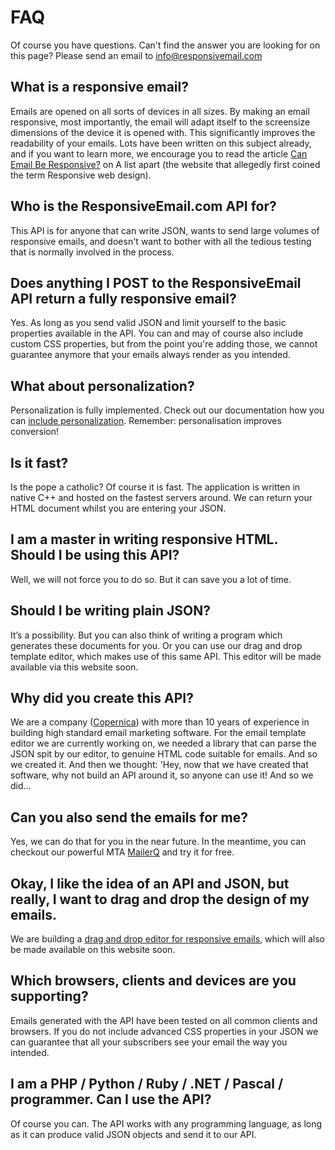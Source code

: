 # FAQ

Of course you have questions. Can't find the answer you are looking for on this 
page? Please send an email to [info@responsivemail.com](mailto:info@responsiveemail.com)

## What is a responsive email?

Emails are opened on all sorts of devices in all sizes. By making an email 
responsive, most importantly, the email will adapt itself to the screensize 
dimensions of the device it is opened with. This significantly improves the 
readability of your emails. Lots have been written on this subject already, 
and if you want to learn more, we encourage you to read the article [Can Email Be Responsive?](http://alistapart.com/article/can-email-be-responsive) 
on A list apart (the website that allegedly first coined the term Responsive web design).

## Who is the ResponsiveEmail.com API for?

This API is for anyone that can write JSON, wants to send large volumes of 
responsive emails, and doesn't want to bother with all the tedious testing that 
is normally involved in the process.

## Does anything I POST to the ResponsiveEmail API return a fully responsive email?

Yes. As long as you send valid JSON and limit yourself to the basic properties 
available in the API. You can and may of course also include custom CSS properties, 
but from the point you're adding those, we cannot guarantee anymore that your 
emails always render as you intended.

## What about personalization?

Personalization is fully implemented. Check out our documentation how you can 
[include personalization](ResponsiveEmail/json/personalization "Responsive Email API documentation"). 
Remember: personalisation improves conversion!

## Is it fast?

Is the pope a catholic? Of course it is fast. The application is written in 
native C++ and hosted on the fastest servers around. We can return your HTML 
document whilst you are entering your JSON.

## I am a master in writing responsive HTML. Should I be using this API?

Well, we will not force you to do so. But it can save you a lot of time.

## Should I be writing plain JSON?

It’s a possibility. But you can also think of writing a program which generates 
these documents for you. Or you can use our drag and drop template editor, which 
makes use of this same API. This editor will be made available via this website 
soon.

## Why did you create this API?

We are a company ([Copernica](https://www.copernica.com/en "Copernica Marketing Software")) 
with more than 10 years of experience in building high standard email marketing 
software. For the email template editor we are currently working on, we needed 
a library that can parse the JSON spit by our editor, to genuine HTML code suitable 
for emails. And so we created it. And then we thought: 'Hey, now that we have 
created that software, why not build an API around it, so anyone can use it! 
And so we did...

## Can you also send the emails for me?

Yes, we can do that for you in the near future. In the meantime, you can checkout 
our powerful MTA [MailerQ](http://www.mailerq.com "MailerQ - High performance Mail Transfer Agent") 
and try it for free.

## Okay, I like the idea of an API and JSON, but really, I want to drag and drop the design of my emails.

We are building a [drag and drop editor for responsive emails](https://www.copernica.com/en/blog/copernica-working-on-drag-and-drop-editor "The Copernica Drag 'n Drop editor"), 
which will also be made available on this website soon.

## Which browsers, clients and devices are you supporting?

Emails generated with the API have been tested on all common clients and browsers. 
If you do not include advanced CSS properties in your JSON we can guarantee that 
all your subscribers see your email the way you intended.

## I am a PHP / Python / Ruby / .NET / Pascal / programmer. Can I use the API?

Of course you can. The API works with any programming language, as long as it 
can produce valid JSON objects and send it to our API.

